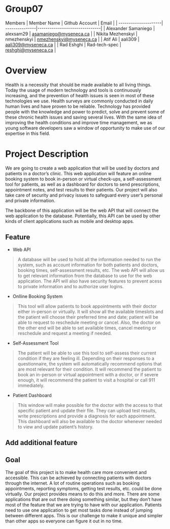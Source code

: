 # Group07
Members
|      Member Name     | Github Account |           Email               |
| ---------------------| ---------------|-------------------------------|
| Alexander Samaniego  | alexsam29      | asamaniego@myseneca.ca        |
| Nikita Mezhenskyi    | nmezhenskyi    | nmezhenskyi@myseneca.ca       |
| Atif Ali             | aali309        | aali309@myseneca.ca           |
| Rad Eshghi           | Rad-tech-spec  | reshghi@myseneca.ca           |

# Overview
Health is a necessity that should be made available to all living things. Today the usage of modern technology and tools is continuously increasing, and the prevention of health issues is seen in most of these technologies we use. Health surveys are commonly conducted in daily human lives and have proven to be reliable. Technology has provided people with the knowledge and power to predict, solve and prevent some of these chronic health issues and saving several lives. With the same idea of improving the health conditions and improve time management, we as young software developers saw a window of opportunity to make use of our expertise in this field. 

# Project Description
We are going to create a web application that will be used by doctors and patients in a doctor’s clinic. This web application will feature an online booking system to book in-person or virtual check-ups, a self-assessment tool for patients, as well as a dashboard for doctors to send prescriptions, appointment notes, and test results to their patients. Our project will also take care of security and privacy issues to safeguard every user’s personal and private information.

The backbone of this application will be the web API that will connect the web application to the database. Potentially, this API can be used by other kinds of client applications such as mobile and desktop apps.

## Feature

- Web API 
> A database will be used to hold all the information needed to run the system, such as account information for both patients and doctors, booking times, self-assessment  results, etc. The web API will allow us to get relevant information from the database to use for the web application. The API will also have security features to prevent acess to private information and to authorize user logins. 

- Onlline Booking System
> This tool will allow patients to book appointments with their doctor either in-person or virtually. It will show all the available timeslots and the patient will choose their  preferred time and date; patient will be able to request to reschedule meeting or cancel. Also, the doctor on the other end will be able to set available times, cancel meeting  or reschedule and request a meeting if needed.  

- Self-Assessment Tool
> The patient will be able to use this tool to self-assess their current condition if they are feeling ill.  Depending on their responses to a questionnaire, the system will 
automatically recommend options that are most relevant for their condition.  It will recommend the patient to book an in-person or virtual appointment with a doctor, or if 
severe enough, it will recommend the patient to visit a hospital or call 911 immediately. 

- Patient Dashboard 
> This window will make possible for the doctor with the access to that specific patient and update their file. They can upload test results, write prescriptions and provide a diagnosis for each appointment. This dashboard will also be available to the doctor whenever needed to view and update patient’s history.  

## Add additional feature


## Goal
The goal of this project is to make health care more convenient and accessible. This can be achieved by connecting patients with doctors through the internet. A lot of routine operations such as booking appointments, reporting symptoms, getting test results, etc. could be done virtually. Our project provides means to do this and more. There are some applications that are out there doing something similar, but they don’t have most of the feature that we are trying to have with our application. Patients need to use one application to get most tasks done instead of jumping between different apps. This is our challenge to make it unique and simpler than other apps so everyone can figure it out in no time.  


